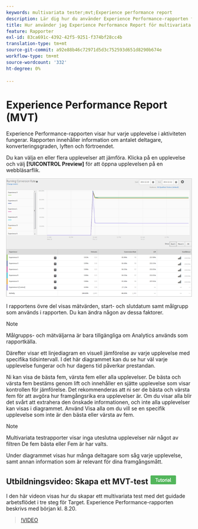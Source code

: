 ```yaml
---
keywords: multivariata tester;mvt;Experience performance report
description: Lär dig hur du använder Experience Performance-rapporten för Adobe [!DNL Target] Experience Targeting-aktiviteter som visar hur varje upplevelse i aktiviteten fungerar.
title: Hur använder jag Experience Performance Report för multivariata tester?
feature: Rapporter
exl-id: 83ca691c-4392-42f5-9251-f374bf28cc4b
translation-type: tm+mt
source-git-commit: a92e88b46c72971d5d3c752593d651d8290b674e
workflow-type: tm+mt
source-wordcount: '332'
ht-degree: 0%

---
```


# Experience Performance Report (MVT)

Experience Performance-rapporten visar hur varje upplevelse i aktiviteten fungerar. Rapporten innehåller information om antalet deltagare, konverteringsgraden, lyften och förtroendet.

Du kan välja en eller flera upplevelser att jämföra. Klicka på en upplevelse och välj **[!UICONTROL Preview]** för att öppna upplevelsen på en webbläsarflik.

![](assets/experienceperformancetable.png)

I rapportens övre del visas mätvärden, start- och slutdatum samt målgrupp som används i rapporten. Du kan ändra någon av dessa faktorer.

>[!NOTE]
>
>Målgrupps- och mätväljarna är bara tillgängliga om Analytics används som rapportkälla.

Därefter visar ett linjediagram en visuell jämförelse av varje upplevelse med specifika tidsintervall. I det här diagrammet kan du se hur väl varje upplevelse fungerar och hur dagens tid påverkar prestandan.

Ni kan visa de bästa fem, värsta fem eller alla upplevelser. De bästa och värsta fem bestäms genom lift och innehåller en sjätte upplevelse som visar kontrollen för jämförelse. Det rekommenderas att ni ser de bästa och värsta fem för att avgöra hur framgångsrika era upplevelser är. Om du visar alla blir det svårt att extrahera den önskade informationen, och inte alla upplevelser kan visas i diagrammet. Använd Visa alla om du vill se en specifik upplevelse som inte är den bästa eller värsta av fem.

>[!NOTE]
>
>Multivariata testrapporter visar inga uteslutna upplevelser när något av filtren De fem bästa eller Fem är har valts.

Under diagrammet visas hur många deltagare som såg varje upplevelse, samt annan information som är relevant för dina framgångsmått.

## Utbildningsvideo: Skapa ett MVT-test ![Självstudiekurs](/help/assets/tutorial.png)

I den här videon visas hur du skapar ett multivariata test med det guidade arbetsflödet i tre steg för Target. Experience Performance-rapporten beskrivs med början kl. 8.20.

>[!VIDEO](https://video.tv.adobe.com/v/17395)
